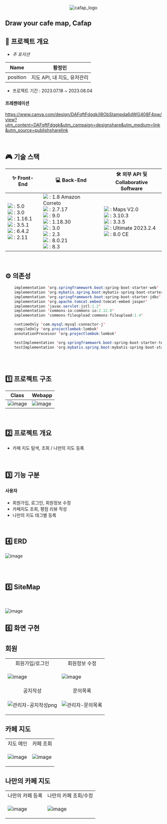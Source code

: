 <div align="center">
  
  ![cafap_logo](https://github.com/hjm8333/cafmap/assets/35636560/3f625030-6574-485a-aa7c-3fbe15d37f8f)

</div>

## Draw your cafe map, Cafap

## 🚀 프로젝트 개요
- *주 포지션*

|   Name   | 황정민 |
| :------: | --- |
| position | 지도 API, 내 지도, 유저관리 |

- 프로젝트 기간 : 2023.07.18 ~ 2023.08.04

#### 프레젠테이션
https://www.canva.com/design/DAFqftFdggk/I8ObStampda6dWG408F4qw/view?utm_content=DAFqftFdggk&utm_campaign=designshare&utm_medium=link&utm_source=publishsharelink

<br> 

## 🎮 기술 스택

|   ✨ Front-End   | 💻 Back-End | 🛠 외부 API 및<br> Collaborative Software
| --- | --- | --- |
| <img src="https://img.shields.io/badge/html5-1572B6?style=flat&logo=html5&logoColor=white"/> : 5.0<br><img src="https://img.shields.io/badge/CSS3-1572B6?style=flat&logo=css3&logoColor=white"/> : 3.0<br><img src="https://img.shields.io/badge/javascript-F7DF1E?style=flat&logo=javascript&logoColor=white"/> : 1.16.1<br><img src="https://img.shields.io/badge/jQuery-0769AD?style=flat&logo=jQuery&logoColor=white"/> : 3.5.1<br><img src="https://img.shields.io/badge/FontAwesome-528DD7?style=flat&logo=Font Awesome&logoColor=white"/> : 6.4.2<br><img src="https://img.shields.io/badge/Sweetalert2-8e64a6?style=flat&logo=&logoColor=white"/> : 2.11 | <img src="https://img.shields.io/badge/OpenJDK-437291?style=flat&logo=OpenJDK&logoColor=white"/> : 1.8 Amazon Correto<br><img src="https://img.shields.io/badge/SpringBoot-6DB33F?style=flat&logo=Spring Boot&logoColor=white"/> : 2.7.17<br><img src="https://img.shields.io/badge/Apache Tomcat-F8DC75?style=flat&logo=apachetomcat&logoColor=black"/> : 9.0<br><img src="https://img.shields.io/badge/lombok-d00223?style=flat&logo=&logoColor=black"/> : 1.18.30<br><img src="https://img.shields.io/badge/Mybatis-0a0a0a?style=flat&logo=&logoColor=white"/> : 3.0<br><img src="https://img.shields.io/badge/JSP-007396?style=flat&logo=JSP&logoColor=white"/> : 2.3<br><img src="https://img.shields.io/badge/MySQL-4479A1?style=flat&logo=MySQL&logoColor=white"/> : 8.0.21<br><img src="https://img.shields.io/badge/Gradle-02303A?style=flat&logo=Gradle&logoColor=white"/> : 8.3 | <img src="https://img.shields.io/badge/Kakao-FFCD00?style=flat&logo=kakao&logoColor=white"/> : Maps V2.0<br><img src="https://img.shields.io/badge/GitHub-181717?style=flat&logo=GitHub&logoColor=white"/> : 3.10.3<br><img src="https://img.shields.io/badge/GitHub_Desktop-802790?style=flat&logo=GitHub&logoColor=white"/> : 3.3.5<br><img src="https://img.shields.io/badge/IntelliJ_IDEA-000000?style=flat&logo=IntelliJ IDEA&logoColor=white"/> : Ultimate 2023.2.4<br><img src="https://img.shields.io/badge/MySQL_Workbench-4479A1?style=flat&logo=MySQL&logoColor=white"/> : 8.0 CE |

<br>

## ⚙ 의존성
```java
	implementation 'org.springframework.boot:spring-boot-starter-web'
	implementation 'org.mybatis.spring.boot:mybatis-spring-boot-starter:2.3.1'
	implementation 'org.springframework.boot:spring-boot-starter-jdbc'
	implementation 'org.apache.tomcat.embed:tomcat-embed-jasper'
	implementation 'javax.servlet:jstl:1.2'
	implementation 'commons-io:commons-io:2.12.0'
	implementation 'commons-fileupload:commons-fileupload:1.4'

	runtimeOnly 'com.mysql:mysql-connector-j'
	compileOnly 'org.projectlombok:lombok'
	annotationProcessor 'org.projectlombok:lombok'

	testImplementation 'org.springframework.boot:spring-boot-starter-test'
	testImplementation 'org.mybatis.spring.boot:mybatis-spring-boot-starter-test:2.3.1'
```

<br>
<br>

## 1️⃣ 프로젝트 구조 

|   Class   | Webapp |
| --- | --- |
| ![image](https://github.com/hjm8333/cafmap/assets/35636560/6e26554b-5dc4-4731-9758-f25ababa9fdb) | ![image](https://github.com/hjm8333/cafmap/assets/35636560/0db79fcd-cb8b-4887-9efe-8b26ff182c41) | 

  
<br>

## 2️⃣ 프로젝트 개요

* 카페 지도 탐색, 조회 / 나만의 지도 등록

<br>

## 3️⃣ 기능 구분

#### 사용자
* 회원가입, 로그인, 회원정보 수정
* 카페지도 조회, 평점 리뷰 작성
* 나만의 지도 태그별 등록

<br>

## 4️⃣ ERD
![image](https://github.com/hjm8333/cafmap/assets/35636560/6fb5addf-ea49-4e63-b6fb-1302db19445f)

<br>
<br>


## 5️⃣ SiteMap

<br>

![image](https://github.com/hjm8333/cafmap/assets/35636560/63fb1300-8c0b-4b61-986f-f42a6ffc4f1e)


## 6️⃣ 화면 구현

## 회원
<table>

<tr>
  <td align="center">회원가입/로그인</td>
  <td align="center">회원정보 수정</td>
</tr>
<tr>
  <td>
	  
![image](https://github.com/hjm8333/cafmap/assets/35636560/55756891-8f96-4cd2-8f0c-997688d0ba75)
      
  </td>
  <td>
      
![image](https://github.com/hjm8333/cafmap/assets/35636560/a0221e0e-83f2-4a4c-906b-698f259fe1d5)

  </td>
</tr>

<tr>
  <td align="center">공지작성</td>
  <td align="center">문의목록</td>
</tr>
<tr>
  <td>
	  
![관리자-공지작성png](https://github.com/vgbhn37/HallOfArt/assets/35636560/47485d50-3fa0-463c-bc4e-e9e60607819c)
      
  </td>
  <td>
	  
![관리자-문의목록](https://github.com/vgbhn37/HallOfArt/assets/35636560/516aed54-1ead-4cac-995c-d98f645f6a3f)

  </td>
</tr>

</table>

## 카페 지도
<table>
	
<tr>
  <td align="center">지도 메인</td>
  <td align="center">카페 조회</td>
</tr>
<tr>
  <td>
	  
![image](https://github.com/hjm8333/cafmap/assets/35636560/60cf6b2e-01b4-4e5d-9513-e142edf75713)
      
  </td>
  <td>
      
![image](https://github.com/hjm8333/cafmap/assets/35636560/fd9e4a57-6ffd-4606-a656-adf92e92830d)

  </td>
</tr>

</table>

## 나만의 카페 지도
<table>
	
<tr>
  <td align="center">나만의 카페 등록</td>
  <td align="center">나만의 카페 조회/수정</td>
</tr>
<tr>
  <td>
	  
![image](https://github.com/hjm8333/cafmap/assets/35636560/9d2104c2-ea68-4e33-b81d-63022872ad9d)
      
  </td>
  <td>
      
![image](https://github.com/hjm8333/cafmap/assets/35636560/067de670-0122-4746-884c-427d2e667aba)

  </td>
</tr>

</table>

